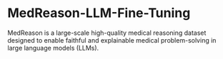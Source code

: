 # MedReason-LLM-Fine-Tuning
MedReason is a large-scale high-quality medical reasoning dataset designed to enable faithful and explainable medical problem-solving in large language models (LLMs).
